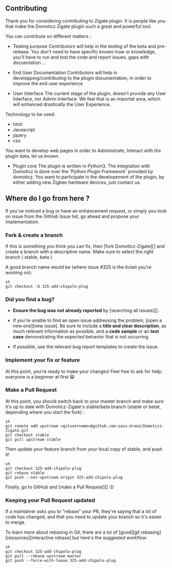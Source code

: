 ## Contributing
Thank you for considering contributing to Zigate plugin. It is people like you that make the Domoticz Zigate plugin such a great and powerful tool.

You can contirbute on different matters :

* Testing purpose 
Contributors will help in the testing of the beta and pre-release.
You don't need to have specific known-how or knowledge, you'll have to run and test the code and report issues, gaps with docuentation ...

* End User Documentation
Contributors will help in developping/contributing to the plugin documentation, in order to improve the end user experience

* User Interface
The current stage of the plugin, doesn't provide any User Interface, nor Admin Interface.
We feel that is an importat area, which will enhanced drastically the User Experience.

Technology to be used:
- html 
- Javascript 
- jquery
- css

You want to develop web pages in order to Administrate, Interact with the plugin data, let us known.

* Plugin core
The plugin is written in Python3. The integration with Domoticz is done over the 'Python Plugin Framework' provided by domoticz.
You want to participate in the developement of the plugin, by either adding new Zigbee hardware devices, just contact us.


## Where do I go from here ?
If you've noticed a bug or have an enhancement request, or simply you took on issue from the GitHub Issue list, go ahead and propose your implementation.

### Fork & create a branch

If this is something you think you can fix, then [fork Domoticz-Zigate][] and
create a branch with a descriptive name. Make sure to select the right branch ( stable, beta )

A good branch name would be (where issue #325 is the ticket you're working on):

```
sh
git checkout -b 325-add-chipolo-plug
```

### Did you find a bug?

* **Ensure the bug was not already reported** by [searching all issues][].

* If you're unable to find an open issue addressing the problem,
  [open a new one][new issue]. Be sure to include a **title and clear
  description**, as much relevant information as possible, and a **code sample**
  or an **test case** demonstrating the expected behavior that is not
  occurring.

* If possible, use the relevant bug report templates to create the issue.

### Implement your fix or feature

At this point, you're ready to make your changes! Feel free to ask for help;
everyone is a beginner at first :smile_cat:

### Make a Pull Request

At this point, you should switch back to your master branch and make sure it's
up to date with Domoticz-Zigate's stable/beta branch (stable or betat, depending where you start the fork) :

```
sh
git remote add upstream <gitusername>@github.com:sasu-drooz/Domoticz-Zigate.git
git checkout stable
git pull upstream stable
```
Then update your feature branch from your local copy of stable, and push it!

```
sh
git checkout 325-add-chipolo-plug
git rebase stable
git push --set-upstream origin 325-add-chipolo-plug
```

Finally, go to GitHub and [make a Pull Request][] :D

### Keeping your Pull Request updated

If a maintainer asks you to "rebase" your PR, they're saying that a lot of code
has changed, and that you need to update your branch so it's easier to merge.

To learn more about rebasing in Git, there are a lot of [good][git rebasing]
[resources][interactive rebase] but here's the suggested workflow:

```
sh
git checkout 325-add-chipolo-plug
git pull --rebase upstream master
git push --force-with-lease 325-add-chipolo-plug
```

